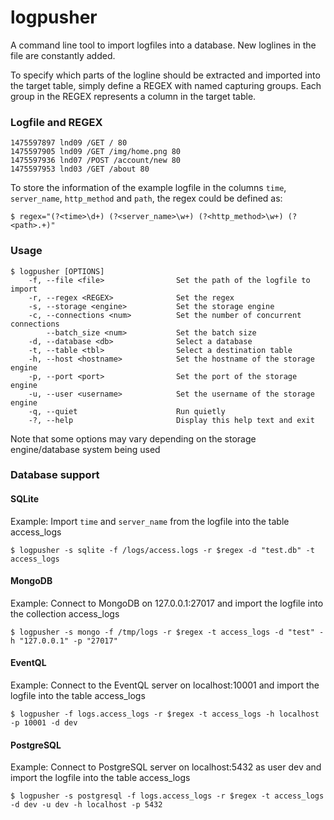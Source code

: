 # logpusher

A command line tool to import logfiles into a database. New loglines in the file
are constantly added.

To specify which parts of the logline should be extracted and imported into the target table, simply define a REGEX with named capturing groups.
Each group in the REGEX represents a column in the target table.

### Logfile and REGEX

    1475597897 lnd09 /GET / 80
    1475597905 lnd09 /GET /img/home.png 80
    1475597936 lnd07 /POST /account/new 80
    1475597953 lnd03 /GET /about 80

To store the information of the example logfile in the columns `time`, `server_name`, `http_method` and `path`, the regex could be defined as:

    $ regex="(?<time>\d+) (?<server_name>\w+) (?<http_method>\w+) (?<path>.+)"

### Usage

    $ logpusher [OPTIONS]
        -f, --file <file>                Set the path of the logfile to import
        -r, --regex <REGEX>              Set the regex
        -s, --storage <engine>           Set the storage engine
        -c, --connections <num>          Set the number of concurrent connections
            --batch_size <num>           Set the batch size
        -d, --database <db>              Select a database
        -t, --table <tbl>                Select a destination table
        -h, --host <hostname>            Set the hostname of the storage engine
        -p, --port <port>                Set the port of the storage engine
        -u, --user <username>            Set the username of the storage engine
        -q, --quiet                      Run quietly
        -?, --help                       Display this help text and exit


Note that some options may vary depending on the storage engine/database system being used

### Database support

#### SQLite

Example: Import `time` and `server_name` from the logfile into the table access_logs

    $ logpusher -s sqlite -f /logs/access.logs -r $regex -d "test.db" -t access_logs


#### MongoDB

Example: Connect to MongoDB on 127.0.0.1:27017 and import the logfile into the collection access_logs

    $ logpusher -s mongo -f /tmp/logs -r $regex -t access_logs -d "test" -h "127.0.0.1" -p "27017"


#### EventQL

Example: Connect to the EventQL server on localhost:10001 and import the logfile into the table access_logs

    $ logpusher -f logs.access_logs -r $regex -t access_logs -h localhost -p 10001 -d dev


#### PostgreSQL

Example: Connect to PostgreSQL server on localhost:5432 as user dev and import the logfile into the table access_logs

    $ logpusher -s postgresql -f logs.access_logs -r $regex -t access_logs -d dev -u dev -h localhost -p 5432

